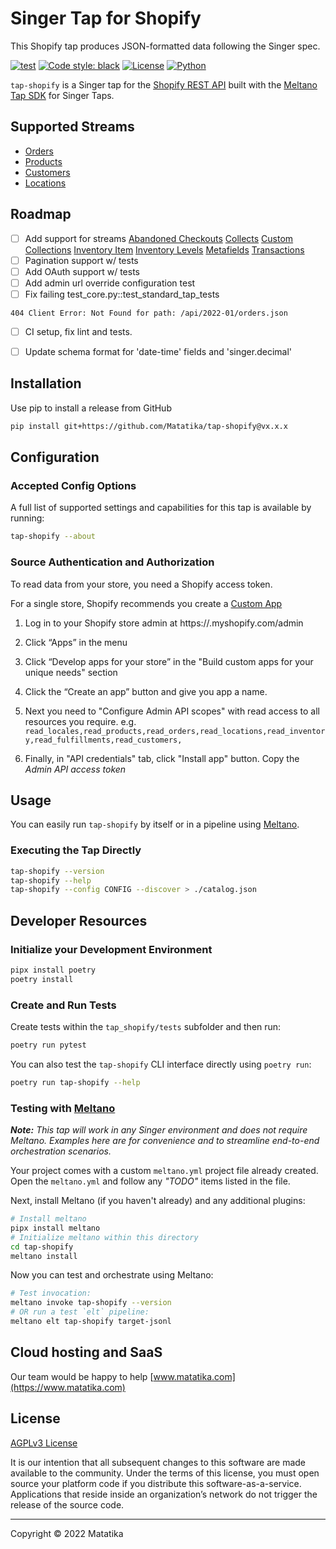 # Singer Tap for Shopify

This Shopify tap produces JSON-formatted data following the Singer spec.

[![test](https://github.com/matatika/tap-shopify/actions/workflows/ci_workflow.yml/badge.svg)](https://github.com/matatika/tap-shopify/actions/workflows/ci_workflow.yml)
[![Code style: black](https://img.shields.io/badge/code%20style-black-000000.svg)](https://github.com/psf/black)
[![License](https://img.shields.io/github/license/matatika/tap-shopify)](LICENSE.md)
[![Python](https://img.shields.io/static/v1?logo=python&label=python&message=3.7%20|%203.8%20|%203.9&color=blue)]()

`tap-shopify` is a Singer tap for the [Shopify REST API](https://shopify.dev/api) built 
with the [Meltano Tap SDK](https://sdk.meltano.com) for Singer Taps.


## Supported Streams

* [Orders](https://shopify.dev/api/admin-rest/2022-01/resources/order)
* [Products](https://shopify.dev/api/admin-rest/2022-01/resources/product)
* [Customers](https://shopify.dev/api/admin-rest/2022-01/resources/customer)
* [Locations](https://shopify.dev/api/admin-rest/2022-01/resources/location)


## Roadmap

- [ ] Add support for streams
[Abandoned Checkouts](https://shopify.dev/api/admin-rest/2022-01/resources/abandoned-checkouts)
[Collects](https://shopify.dev/api/admin-rest/2022-01/resources/collect)
[Custom Collections](https://shopify.dev/api/admin-rest/2022-01/resources/customcollection)
[Inventory Item](https://shopify.dev/api/admin-rest/2022-01/resources/inventoryitem)
[Inventory Levels](https://shopify.dev/api/admin-rest/2022-01/resources/inventorylevel)
[Metafields](https://shopify.dev/api/admin-rest/2022-01/resources/metafield)
[Transactions](https://shopify.dev/api/admin-rest/2022-01/resources/transaction)
- [ ] Pagination support w/ tests
- [ ] Add OAuth support w/ tests
- [ ] Add admin url override configuration test
- [ ] Fix failing test_core.py::test_standard_tap_tests
```
404 Client Error: Not Found for path: /api/2022-01/orders.json
```
- [ ] CI setup, fix lint and tests.
- [ ] Update schema format for 'date-time' fields and 'singer.decimal'



## Installation

Use pip to install a release from GitHub

```bash
pip install git+https://github.com/Matatika/tap-shopify@vx.x.x
```

## Configuration

### Accepted Config Options

A full list of supported settings and capabilities for this tap is available by running:

```bash
tap-shopify --about
```

### Source Authentication and Authorization

To read data from your store, you need a Shopify access token.

For a single store, Shopify recommends you create a [Custom App](https://help.shopify.com/en/manual/apps/custom-apps)

1. Log in to your Shopify store admin at https://<store>.myshopify.com/admin

2. Click “Apps” in the menu

3. Click “Develop apps for your store” in the "Build custom apps for your unique needs" section

4. Click the “Create an app” button and give you app a name.

5. Next you need to "Configure Admin API scopes" with read access to all resources you require. e.g. `read_locales,read_products,read_orders,read_locations,read_inventory,read_fulfillments,read_customers,`

6. Finally, in "API credentials" tab, click "Install app" button.  Copy the *Admin API access token*


## Usage

You can easily run `tap-shopify` by itself or in a pipeline using [Meltano](https://meltano.com/).

### Executing the Tap Directly

```bash
tap-shopify --version
tap-shopify --help
tap-shopify --config CONFIG --discover > ./catalog.json
```

## Developer Resources

### Initialize your Development Environment

```bash
pipx install poetry
poetry install
```

### Create and Run Tests

Create tests within the `tap_shopify/tests` subfolder and
  then run:

```bash
poetry run pytest
```

You can also test the `tap-shopify` CLI interface directly using `poetry run`:

```bash
poetry run tap-shopify --help
```

### Testing with [Meltano](https://www.meltano.com)

_**Note:** This tap will work in any Singer environment and does not require Meltano.
Examples here are for convenience and to streamline end-to-end orchestration scenarios._

Your project comes with a custom `meltano.yml` project file already created. Open the `meltano.yml` and follow any _"TODO"_ items listed in the file.

Next, install Meltano (if you haven't already) and any additional plugins:

```bash
# Install meltano
pipx install meltano
# Initialize meltano within this directory
cd tap-shopify
meltano install
```

Now you can test and orchestrate using Meltano:

```bash
# Test invocation:
meltano invoke tap-shopify --version
# OR run a test `elt` pipeline:
meltano elt tap-shopify target-jsonl
```


## Cloud hosting and SaaS
Our team would be happy to help [www.matatika.com](https://www.matatika.com)


## License
[AGPLv3 License](LICENSE)

It is our intention that all subsequent changes to this software are made available to the community. Under the terms of this license, you must open source your platform code if you distribute this software-as-a-service.  Applications that reside inside an organization’s network do not trigger the release of the source code.


---

Copyright &copy; 2022 Matatika
